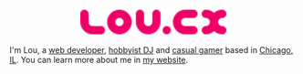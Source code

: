 # <img src="./logo.svg" alt="Lou Cyx's logo" title="Lou Cyx" style="display: block;margin: 0 auto;max-width: 512px;min-width: 256px;width: 50%;" />

I'm Lou, a [web developer][projects], [hobbyist DJ][deejaying] and [casual gamer][gog] based in [Chicago, IL][chicago]. You can learn more about me in [my website][url].

<!-- Links -->

[chicago]: https://en.wikipedia.org/wiki/Chicago
[deejaying]: https://lou.cx/deejaying
[projects]: https://lou.cx/projects
[gog]: http://lou.cx/gog
[url]: https://lou.cx
